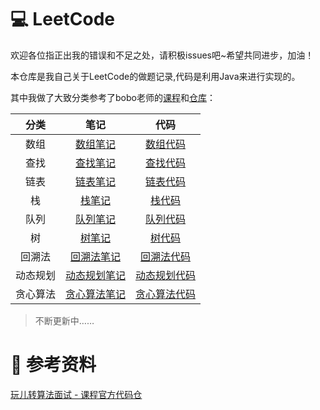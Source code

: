 # :computer: LeetCode

欢迎各位指正出我的错误和不足之处，请积极issues吧~希望共同进步，加油！

本仓库是我自己关于LeetCode的做题记录,代码是利用Java来进行实现的。


其中我做了大致分类参考了bobo老师的[课程](https://coding.imooc.com/class/82.html)和[仓库](https://github.com/liuyubobobo/Play-with-Algorithm-Interview)：

| 分类 |  笔记 | 代码 |
| :--: | :--: | :--: |
| 数组 | [数组笔记](https://github.com/IvanLu1024/LeetCode/blob/master/notes/array.md)| [数组代码](https://github.com/IvanLu1024/LeetCode/tree/master/src/array) |
| 查找 | [查找笔记](https://github.com/IvanLu1024/LeetCode/blob/master/notes/findTable.md) | [查找代码](https://github.com/IvanLu1024/LeetCode/tree/master/src/find)|
| 链表 | [链表笔记](https://github.com/IvanLu1024/LeetCode/blob/master/notes/linkedList.md)| [链表代码](https://github.com/IvanLu1024/LeetCode/tree/master/src/linkedList)|
| 栈 | [栈笔记](https://github.com/IvanLu1024/LeetCode/blob/master/notes/stack.md)| [栈代码](https://github.com/IvanLu1024/LeetCode/tree/master/src/stack)|
| 队列 | [队列笔记](https://github.com/IvanLu1024/LeetCode/tree/master/src/queue)| [队列代码](https://github.com/IvanLu1024/LeetCode/tree/master/src/queue)|
| 树 | [树笔记](https://github.com/IvanLu1024/LeetCode/blob/master/notes/tree.md) | [树代码](https://github.com/IvanLu1024/LeetCode/tree/master/src/tree)|
| 回溯法 | [回溯法笔记](https://github.com/IvanLu1024/LeetCode/blob/master/notes/backTrack.md)| [回溯法代码](https://github.com/IvanLu1024/LeetCode/tree/master/src/backTrack)|
| 动态规划 | [动态规划笔记](https://github.com/IvanLu1024/LeetCode/blob/master/notes/dp.md)| [动态规划代码](https://github.com/IvanLu1024/LeetCode/tree/master/src/dp)|
| 贪心算法 | [贪心算法笔记](https://github.com/IvanLu1024/LeetCode/blob/master/notes/greedy.md)| [贪心算法代码](https://github.com/IvanLu1024/LeetCode/tree/master/src/greedy)|



>不断更新中……
# :bookmark: 参考资料
[玩儿转算法面试 - 课程官方代码仓](https://github.com/liuyubobobo/Play-with-Algorithm-Interview)

